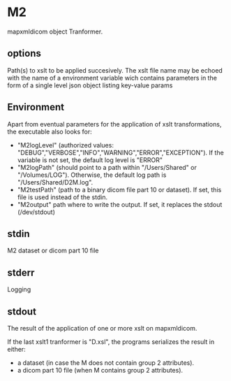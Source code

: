 # M2

mapxmldicom object Tranformer.


## options
Path(s) to xslt to be applied succesively.
The xslt file name may be echoed with the name of a environment variable wich contains parameters in the form of a single level json object listing key-value params  

## Environment
Apart from eventual parameters for the application of xslt transformations, the executable also looks for:
- "M2logLevel" (authorized values: "DEBUG","VERBOSE","INFO","WARNING","ERROR","EXCEPTION"). If the variable is not set, the default log level is "ERROR"
- "M2logPath" (should point to a path within "/Users/Shared" or "/Volumes/LOG"). Otherwise, the default log path is "/Users/Shared/D2M.log".
- "M2testPath" (path to a binary dicom file part 10 or dataset). If set, this file is used instead of the stdin.
- "M2output" path where to write the output. If set, it replaces the stdout (/dev/stdout)

## stdin
M2 dataset or dicom part 10 file

## stderr
Logging

## stdout
The result of the application of one or more xslt on mapxmldicom. 

If the last xslt1 tranformer is "D.xsl", the programs serializes the result in either:
- a dataset (in case the M does not contain group 2 attributes).
- a dicom part 10 file (when M contains group 2 attributes).
